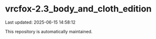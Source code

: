 # vrcfox-2.3_body_and_cloth_edition

Last updated: 2025-06-15 14:58:12

This repository is automatically maintained.
